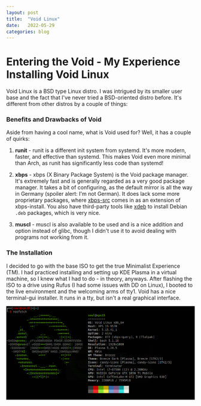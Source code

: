 ```yaml
---
layout: post
title:  "Void Linux"
date:   2022-05-29
categories: blog
---
```


# Entering the Void - My Experience Installing Void Linux

Void Linux is a BSD type Linux distro. I was intrigued by its smaller user base and the fact that I've never tried a BSD-oriented distro before. It's different from other distros by a couple of things:

### Benefits and Drawbacks of Void

Aside from having a cool name, what is Void used for? Well, it has a couple of quirks:

1. **runit** - runit is a different init system from systemd. It's more modern, faster, and effective than systemd. This makes Void even more minimal than Arch, as runit has significantly less code than systemd!

2. **xbps** - xbps (X Binary Package System) is the Void package manager. It's extremely fast and is generally regarded as a very good package manager. It takes a bit of configuring, as the default mirror is all the way in Germany (spoiler alert: I'm not German). It does lack some more proprietary packages, where [xbps-src](https://github.com/void-linux/void-packages) comes in as an extension of xbps-install. You also have third-party tools like [xdeb](https://github.com/toluschr/xdeb) to install Debian `.deb` packages, which is very nice.

3. **muscl** - muscl is also available to be used and is a nice addition and option instead of glibc, though I didn't use it to avoid dealing with programs not working from it.

### The Installation

I decided to go with the base ISO to get the true Minimalist Experience (TM). I had practiced installing and setting up KDE Plasma in a virtual machine, so I knew what I had to do - in theory, anyways. After flashing the ISO to a drive using Rufus (I had some issues with DD on Linux), I booted to the live environment and the welcoming arms of tty1. Void has a nice terminal-gui installer. It runs in a tty, but isn't a real graphical interface.

![](/images/void/after.png)